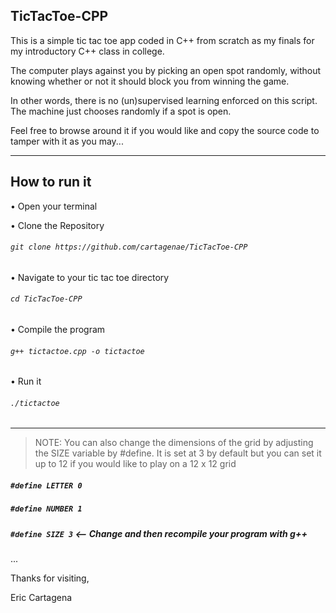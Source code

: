 TicTacToe-CPP
-------------

This is a simple tic tac toe app coded in C++ from scratch as my finals for my introductory C++ class in college.

The computer plays against you by picking an open spot randomly, without knowing whether or not it should block you from winning the game.

In other words, there is no (un)supervised learning enforced on this script. The machine just chooses randomly if a spot is open.

Feel free to browse around it if you would like and copy the source code to tamper with it as you may...

----------------------------------------------------------------------------------------------------------------------

How to run it
-------------

• Open your terminal

• Clone the Repository
###### `git clone https://github.com/cartagenae/TicTacToe-CPP`

• Navigate to your tic tac toe directory
###### `cd TicTacToe-CPP`

• Compile the program
###### `g++ tictactoe.cpp -o tictactoe`

• Run it
###### `./tictactoe`

----------------------------------------------------------------------------------------------------------------------

> NOTE: You can also change the dimensions of the grid by adjusting the SIZE variable by #define. It is set at 3 by default but you can set it up to 12 if you would like to play on a 12 x 12 grid


##### `#define LETTER 0`
##### `#define NUMBER 1`
##### `#define SIZE 3`    <-- Change and then recompile your program with g++
...

Thanks for visiting,

Eric Cartagena
